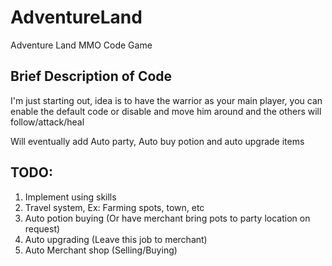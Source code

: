 # AdventureLand
Adventure Land MMO Code Game

## Brief Description of Code
I'm just starting out, idea is to have the warrior as your main player, you can enable the default code or disable and move him around and the others will follow/attack/heal

Will eventually add Auto party, Auto buy potion and auto upgrade items


## TODO:
1. Implement using skills
2. Travel system, Ex: Farming spots, town, etc
3. Auto potion buying (Or have merchant bring pots to party location on request)
4. Auto upgrading (Leave this job to merchant)
5. Auto Merchant shop (Selling/Buying)
